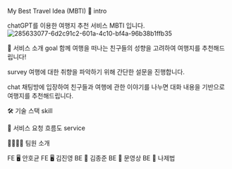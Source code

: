 My Best Travel Idea (MBTI) 🛫
intro

chatGPT를 이용한 여행지 추천 서비스 MBTI 입니다.
![285633077-6d2c91c2-601a-4c10-bf4a-96b38b1ffb35](https://github.com/KimJinYoungZ/MyBestTripIdea/assets/137619133/5c44e198-f099-402a-8d03-9428ac7f0b6a)

🛫 서비스 소개
goal 함께 여행을 떠나는 친구들의 성향을 고려하여 여행지를 추천해드립니다!

survey 여행에 대한 취향을 파악하기 위해 간단한 설문을 진행합니다.

chat 채팅방에 입장하여 친구들과 여행에 관한 이야기를 나누면 대화 내용을 기반으로 여행지를 추천해드립니다.

🛠 기술 스택
skill

👤 서비스 요청 흐름도
service

👨‍👩‍👧‍👦 팀원 소개

FE 🖥
안호균	
FE 🖥
김진영	
BE 💾
김종준	
BE 💾
문영상	
BE 💾
나제법
